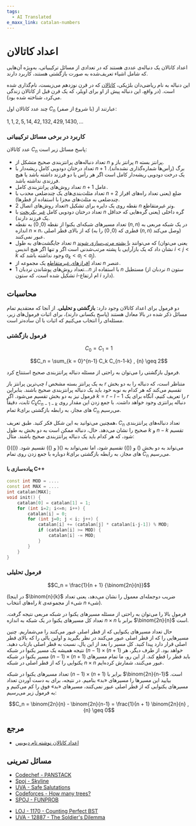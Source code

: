 ```yaml
---
tags:
  - AI Translated
e_maxx_link: catalan-numbers
---
```


# اعداد کاتالان
اعداد کاتالان یک دنباله‌ی عددی هستند که در تعدادی از مسائل ترکیبیاتی، به‌ویژه آن‌هایی که شامل اشیاء تعریف‌شده به صورت بازگشتی هستند، کاربرد دارند.

این دنباله به نام ریاضی‌دان بلژیکی، [کاتالان](https://en.wikipedia.org/wiki/Eug%C3%A8ne_Charles_Catalan) که در قرن نوزدهم می‌زیست، نام‌گذاری شده است. (در واقع، این دنباله پیش از او برای اویلر، که یک قرن قبل از کاتالان زندگی می‌کرد، شناخته شده بود).

چند عدد کاتالان اول $C_n$ (با شروع از صفر) عبارتند از:

 $1, 1, 2, 5, 14, 42, 132, 429, 1430, \ldots$

### کاربرد در برخی مسائل ترکیبیاتی

عدد کاتالان $C_n$ پاسخ مسائل زیر است:

- تعداد دنباله‌های پرانتزبندی صحیح متشکل از $n$ پرانتز باز و $n$ پرانتز بسته.
- تعداد درختان دودویی کاملِ ریشه‌دار با $n + 1$ برگ (رأس‌ها شماره‌گذاری نشده‌اند). یک درخت دودویی ریشه‌دار کامل است اگر هر رأس یا دو فرزند داشته باشد یا هیچ فرزندی نداشته باشد.
- تعداد روش‌های پرانتزبندی کامل $n + 1$ عامل.
- تعداد مثلث‌بندی‌های یک چندضلعی محدب با $n + 2$ ضلع (یعنی تعداد راه‌های افراز چندضلعی به مثلث‌های مجزا با استفاده از قطرها).
- تعداد روش‌های اتصال $2n$ نقطه روی یک دایره برای تشکیل $n$ وتر غیرمتقاطع.
- تعداد درختان دودویی کامل [غیر یکریخت](https://en.wikipedia.org/wiki/Graph_isomorphism) با $n$ گره داخلی (یعنی گره‌هایی که حداقل یک فرزند دارند).
- تعداد مسیرهای شبکه‌ای یکنوا از نقطه $(0, 0)$ به نقطه $(n, n)$ در یک شبکه مربعی به اندازه $n \times n$، که از بالای قطر اصلی (قطری که $(0, 0)$ را به $(n, n)$ وصل می‌کند) عبور نمی‌کنند.
- تعداد جایگشت‌های به طول $n$ که می‌توانند [با پشته مرتب‌سازی شوند](https://en.wikipedia.org/wiki/Stack-sortable_permutation) (یعنی می‌توان نشان داد که یک بازآرایی با پشته مرتب‌شدنی است اگر و تنها اگر هیچ اندیس $i < j < k$ وجود نداشته باشد که $a_k < a_i < a_j$).
- تعداد [افرازهای غیرمتقاطع](https://en.wikipedia.org/wiki/Noncrossing_partition) یک مجموعه از $n$ عنصر.
- تعداد روش‌های پوشاندن نردبان $1 \ldots n$ با استفاده از $n$ مستطیل (نردبان از $n$ ستون تشکیل شده است، که ستون $i$-ام ارتفاع $i$ دارد).


## محاسبات

دو فرمول برای اعداد کاتالان وجود دارد: **بازگشتی و تحلیلی**. از آنجا که معتقدیم تمام مسائل ذکر شده در بالا معادل هستند (پاسخ یکسانی دارند)، برای اثبات فرمول‌های زیر، مسئله‌ای را انتخاب می‌کنیم که اثبات با آن ساده‌تر است.

### فرمول بازگشتی
 
$$C_0 = C_1 = 1$$

$$C_n = \sum_{k = 0}^{n-1} C_k C_{n-1-k} , {n} \geq 2$$

فرمول بازگشتی را می‌توان به راحتی از مسئله دنباله پرانتزبندی صحیح استنتاج کرد.

چپ‌ترین پرانتز باز $l$ به یک پرانتز بسته مشخص $r$ متناظر است، که دنباله را به دو بخش تقسیم می‌کند که هر کدام به نوبه خود باید یک دنباله پرانتزبندی صحیح باشند. بنابراین فرمول نیز به دو بخش تقسیم می‌شود. اگر $k = {r - l - 1}$ را تعریف کنیم، آنگاه برای یک $r$ ثابت، دقیقاً $C_k C_{n-1-k}$ دنباله پرانتزی وجود خواهد داشت. با جمع زدن این مقدار روی تمام $k$های مجاز، به رابطه بازگشتی برای $C_n$ می‌رسیم.

همچنین می‌توانید به این شکل فکر کنید. طبق تعریف، $C_n$ تعداد دنباله‌های پرانتزبندی صحیح را نشان می‌دهد. حال، دنباله ممکن است به دو بخش به طول $k$ و ${n - k}$ تقسیم شود، که هر کدام باید یک دنباله پرانتزبندی صحیح باشند. مثال:

$( ) ( ( ) )$ می‌تواند به دو بخش $( )$ و $( ( ) )$ تقسیم شود، اما نمی‌تواند به $( ) ($ و $( ) )$ تقسیم شود. دوباره با جمع زدن روی تمام $k$‌های مجاز، به رابطه بازگشتی برای $C_n$ می‌رسیم.

#### پیاده‌سازی با C++

```cpp
const int MOD = ....
const int MAX = ....
int catalan[MAX];
void init() {
    catalan[0] = catalan[1] = 1;
    for (int i=2; i<=n; i++) {
        catalan[i] = 0;
        for (int j=0; j < i; j++) {
            catalan[i] += (catalan[j] * catalan[i-j-1]) % MOD;
            if (catalan[i] >= MOD) {
                catalan[i] -= MOD;
            }
        }
    }
}
```

### فرمول تحلیلی

$$C_n = \frac{1}{n + 1} {\binom{2n}{n}}$$

(در اینجا $\binom{n}{k}$ ضریب دوجمله‌ای معمول را نشان می‌دهد، یعنی تعداد راه‌های انتخاب $k$ شیء از مجموعه‌ی $n$ شیء).

فرمول بالا را می‌توان به راحتی از مسئله مسیرهای یکنوا در شبکه مربعی نتیجه گرفت. تعداد کل مسیرهای یکنوا در یک شبکه به اندازه $n \times n$ برابر با $\binom{2n}{n}$ است.

حال تعداد مسیرهای یکنوایی که از قطر اصلی عبور می‌کنند را می‌شماریم. چنین مسیرهایی را که از قطر اصلی عبور می‌کنند در نظر بگیرید و اولین یالی را که بالای قطر اصلی قرار دارد پیدا کنید. کل مسیر را بعد از این یال، نسبت به قطر اصلی بازتاب دهید. نتیجه همیشه یک مسیر یکنوا در شبکه $(n - 1) \times (n + 1)$ خواهد بود. از طرف دیگر، هر مسیر یکنوا در شبکه $(n - 1) \times (n + 1)$ باید قطر را قطع کند. از این رو، ما تمام مسیرهای یکنوایی را که از قطر اصلی در شبکه $n \times n$ عبور می‌کنند، شمارش کرده‌ایم.

تعداد مسیرهای یکنوا در شبکه $(n - 1) \times (n + 1)$ برابر با $\binom{2n}{n-1}$ است. بیایید این مسیرها را مسیرهای «بد» بنامیم. در نتیجه، برای به دست آوردن تعداد مسیرهای یکنوایی که از قطر اصلی عبور نمی‌کنند، مسیرهای «بد» فوق را کم می‌کنیم و به فرمول زیر می‌رسیم:

$$C_n = \binom{2n}{n} - \binom{2n}{n-1} = \frac{1}{n + 1} \binom{2n}{n} , {n} \geq 0$$

## مرجع

- [اعداد کاتالان نوشته تام دیویس](http://www.geometer.org/mathcircles/catalan.pdf)

## مسائل تمرینی
- [Codechef - PANSTACK](https://www.codechef.com/APRIL12/problems/PANSTACK/)
- [Spoj - Skyline](http://www.spoj.com/problems/SKYLINE/)
- [UVA - Safe Salutations](https://uva.onlinejudge.org/index.php?option=com_onlinejudge&Itemid=8&page=show_problem&problem=932)
- [Codeforces - How many trees?](http://codeforces.com/problemset/problem/9/D)
- [SPOJ - FUNPROB](http://www.spoj.com/problems/FUNPROB/)
* [LOJ - 1170 - Counting Perfect BST](http://lightoj.com/volume_showproblem.php?problem=1170)
* [UVA - 12887 - The Soldier's Dilemma](https://uva.onlinejudge.org/index.php?option=com_onlinejudge&Itemid=8&page=show_problem&problem=4752)